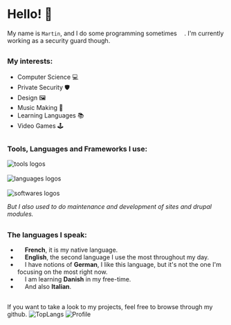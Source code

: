 # Hello! 👋
My name is `Martin`, and I do some programming sometimes <img src="https://cdn-icons-png.flaticon.com/512/197/197560.png" width="13"/>. I'm currently working as a security guard though.

<h2></h2>

### My interests:
- Computer Science 💻
- Private Security 🛡️
- Design 🖼️
- Music Making 🎷
- Learning Languages 📚
- Video Games 🕹️

<h2></h2>

### Tools, Languages and Frameworks I use:

  <img src="https://skillicons.dev/icons?i=git,github,vercel,wordpress,vscode,electron,bots" alt="tools logos" /><br><br>
  <img src="https://skillicons.dev/icons?i=html,css,js,nodejs,deno,nuxtjs,php,mysql,python,rust,lua" alt="languages logos" /><br><br>
  <img src="https://skillicons.dev/icons?i=ps,ai,figma,discord" alt="softwares logos" />

*But I also used to do maintenance and development of sites and drupal modules.*

<h2></h2>


### The languages I speak:
- <img src="https://cdn-icons-png.flaticon.com/512/197/197560.png" width="13"/> **French**, it is my native language.
- <img src="https://cdn-icons-png.flaticon.com/512/197/197374.png" width="13"/> **English**, the second language I use the most throughout my day.
- <img src="https://cdn-icons-png.flaticon.com/512/4628/4628643.png" width="13"/> I have notions of **German**, I like this language, but it's not the one I'm focusing on the most right now.
- <img src="https://cdn-icons-png.flaticon.com/512/4854/4854950.png" width="13"/> I am learning **Danish** in my free-time.
- <img src="https://cdn-icons-png.flaticon.com/512/9906/9906483.png" width="13"/> And also **Italian**.

<h2></h2>
If you want to take a look to my projects, feel free to browse through my github.

<img alt="TopLangs" src="https://github-readme-stats.vercel.app/api/top-langs/?username=MartinPJB&layout=compact&theme=dark&hide_border=true">
<img alt="Profile" src="https://github-readme-stats.vercel.app/api?username=MartinPJB&layout=compact&theme=dark&hide_border=true">

